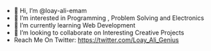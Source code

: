 - 👋 Hi, I’m @loay-ali-emam
- 👀 I’m interested in Programming , Problem Solving and Electronics
- 🌱 I’m currently learning Web Development
- 💞️ I’m looking to collaborate on Interesting Creative Projects
- Reach Me On Twitter: https://twitter.com/Loay_Ali_Genius

<!---
loay-ali-emam/loay-ali-emam is a ✨ special ✨ repository because its `README.md` (this file) appears on your GitHub profile.
You can click the Preview link to take a look at your changes.
--->
